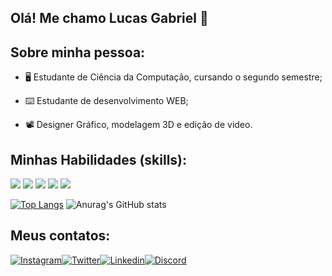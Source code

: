 ## Olá! Me chamo Lucas Gabriel 🖖 ##

## Sobre minha pessoa: 


- 🖥️ Estudante de Ciência da Computação, cursando o segundo semestre;

- ⌨️ Estudante de desenvolvimento WEB;

- 📽️ Designer Gráfico, modelagem 3D e edição de video.

## Minhas Habilidades (skills):



<div style="display: inline-block">
    <img src="https://img.icons8.com/color/48/000000/css3.png"/>
    <img src="https://img.icons8.com/color/48/000000/html-5--v1.png"/>
    <img src="https://img.icons8.com/color/48/000000/css3.png"/>
    <img src="https://img.icons8.com/color/48/000000/javascript--v1.png"/>
    <img src="https://img.icons8.com/color/48/000000/kotlin.png"/>
</div>



[![Top Langs](https://github-readme-stats.vercel.app/api/top-langs/?username=LucasGabriel021&layout=compact)](https://github.com/anuraghazra/github-readme-stats) 
![Anurag's GitHub stats](https://github-readme-stats.vercel.app/api?username=LucasGabriel021&show_icons=true&theme=dracula)


## Meus contatos: 



[![Instagram](https://img.shields.io/badge/Instagram-E4405F?style=for-the-badge&logo=instagram&logoColor=white)](https://www.instagram.com/sirluca_21/)[![Twitter](https://img.shields.io/badge/Twitter-1DA1F2?style=for-the-badge&logo=twitter&logoColor=white)](https://twitter.com/SirLucas21)[![Linkedin](https://img.shields.io/badge/LinkedIn-0077B5?style=for-the-badge&logo=linkedin&logoColor=white)](https://www.linkedin.com/in/lucas-gomes-706475181/)[![Discord](https://img.shields.io/badge/Discord-7289DA?style=for-the-badge&logo=discord&logoColor=white)](Lucas-Parzival#6324)



